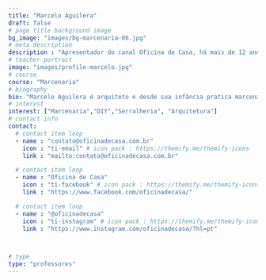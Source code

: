 ```yaml
---
title: "Marcelo Aguilera"
draft: false
# page title background image
bg_image: "images/bg-marcenaria-06.jpg"
# meta description
description : "Apresentador do canal Oficina de Casa, há mais de 12 anos se dedica a ensinar hobbistas a viver de sua paixão."
# teacher portrait
image: "images/profile-marcelo.jpg"
# course
course: "Marcenaria"
# biography
bio: "Marcelo Aguilera é arquiteto e desde sua infância pratica marcenaria, tendo desenvolvido uma metodologia de ensino especial, baseada na execução passo-a-passo de projetos práticos e interessantes."
# interest
interest: ["Marcenaria","DIY","Serralheria", "Arquitetura"]
# contact info
contact:
  # contact item loop
  - name : "contato@oficinadecasa.com.br"
    icon : "ti-email" # icon pack : https://themify.me/themify-icons
    link : "mailto:contato@oficinadecasa.com.br"

  # contact item loop
  - name : "Oficina de Casa"
    icon : "ti-facebook" # icon pack : https://themify.me/themify-icons
    link : "https://www.facebook.com/oficinadecasa/"

  # contact item loop
  - name : "@oficinadecasa"
    icon : "ti-instagram" # icon pack : https://themify.me/themify-icons
    link : "https://www.instagram.com/oficinadecasa/?hl=pt"



# type
type: "professores"
---
```

